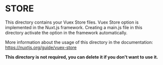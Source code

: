 # STORE

This directory contains your Vuex Store files.
Vuex Store option is implemented in the Nuxt.js framework.
Creating a main.js file in this directory activate the option in the framework automatically.

More information about the usage of this directory in the documentation:
https://nuxtjs.org/guide/vuex-store

**This directory is not required, you can delete it if you don't want to use it.**

